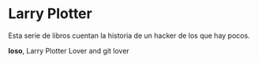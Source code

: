 # Larry Plotter

Esta serie de libros cuentan la historia de un hacker de los que hay pocos.

**loso**, Larry Plotter Lover and git lover


